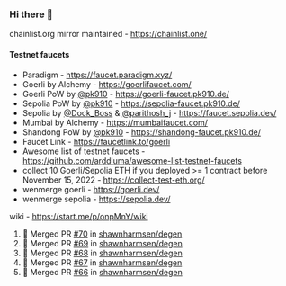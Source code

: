 ### Hi there 👋

chainlist.org mirror maintained - https://chainlist.one/

#### Testnet faucets
- Paradigm - https://faucet.paradigm.xyz/
- Goerli by Alchemy - https://goerlifaucet.com/
- Goerli PoW by [@pk910](https://github.com/pk910/PoWFaucet) - https://goerli-faucet.pk910.de/
- Sepolia PoW by [@pk910](https://github.com/pk910/PoWFaucet) - https://sepolia-faucet.pk910.de/
- Sepolia by [@Dock_Boss](https://twitter.com/Dock_Boss) & [@parithosh_j](https://twitter.com/parithosh_j) - https://faucet.sepolia.dev/
- Mumbai by Alchemy - https://mumbaifaucet.com/
- Shandong PoW by [@pk910](https://github.com/pk910/PoWFaucet) - https://shandong-faucet.pk910.de/ 
- Faucet Link - https://faucetlink.to/goerli
- Awesome list of testnet faucets - https://github.com/arddluma/awesome-list-testnet-faucets
- collect 10 Goerli/Sepolia ETH if you deployed >= 1 contract before November 15, 2022 - https://collect-test-eth.org/
- wenmerge goerli - https://goerli.dev/
- wenmerge sepolia - https://sepolia.dev/ 

wiki - https://start.me/p/onpMnY/wiki

<!--START_SECTION:activity-->
1. 🎉 Merged PR [#70](https://github.com/shawnharmsen/degen/pull/70) in [shawnharmsen/degen](https://github.com/shawnharmsen/degen)
2. 🎉 Merged PR [#69](https://github.com/shawnharmsen/degen/pull/69) in [shawnharmsen/degen](https://github.com/shawnharmsen/degen)
3. 🎉 Merged PR [#68](https://github.com/shawnharmsen/degen/pull/68) in [shawnharmsen/degen](https://github.com/shawnharmsen/degen)
4. 🎉 Merged PR [#67](https://github.com/shawnharmsen/degen/pull/67) in [shawnharmsen/degen](https://github.com/shawnharmsen/degen)
5. 🎉 Merged PR [#66](https://github.com/shawnharmsen/degen/pull/66) in [shawnharmsen/degen](https://github.com/shawnharmsen/degen)
<!--END_SECTION:activity-->
